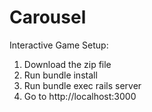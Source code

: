 # Carousel
Interactive Game
Setup:	<br />
1. Download the zip file	<br />
2. Run bundle install	<br />
3. Run bundle exec rails server	<br />
4. Go to http://localhost:3000
